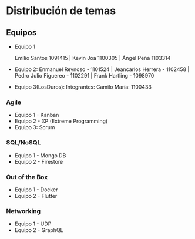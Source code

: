 # Distribución de temas

## Equipos

- Equipo 1
  
  Emilio Santos 1091415 |
  Kevin Joa 1100305 |
  Ángel Peña 1103314
- Equipo 2:
  Enmanuel Reynoso - 1101524 |
  Jeancarlos Herrera - 1102458 |
  Pedro Julio Figuereo - 1102291 |
  Frank Hartling - 1098970 
- Equipo 3(LosDuros):
    Integrantes:
        Camilo María: 1100433

### Agile
- Equipo 1 - Kanban
- Equipo 2 - XP (Extreme Programming)
- Equipo 3: Scrum
### SQL/NoSQL

- Equipo 1 - Mongo DB
- Equipo 2 - Firestore 

### Out of the Box

- Equipo 1 - Docker
- Equipo 2 - Flutter

### Networking

- Equipo 1 - UDP
- Equipo 2 - GraphQL

